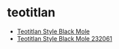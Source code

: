 # teotitlan

 * [Teotitlan Style Black Mole](../../index/t/teotitlan-style-black-mole-232061.json)
 * [Teotitlan Style Black Mole 232061](../../index/t/teotitlan-style-black-mole-232061.json)
